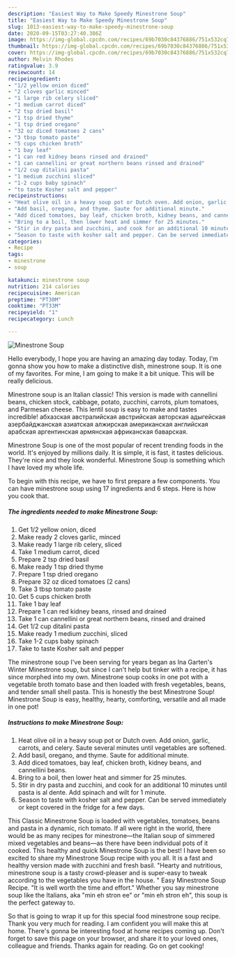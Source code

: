 ```yaml
---
description: "Easiest Way to Make Speedy Minestrone Soup"
title: "Easiest Way to Make Speedy Minestrone Soup"
slug: 1013-easiest-way-to-make-speedy-minestrone-soup
date: 2020-09-15T03:27:40.386Z
image: https://img-global.cpcdn.com/recipes/69b7030c84376886/751x532cq70/minestrone-soup-recipe-main-photo.jpg
thumbnail: https://img-global.cpcdn.com/recipes/69b7030c84376886/751x532cq70/minestrone-soup-recipe-main-photo.jpg
cover: https://img-global.cpcdn.com/recipes/69b7030c84376886/751x532cq70/minestrone-soup-recipe-main-photo.jpg
author: Melvin Rhodes
ratingvalue: 3.9
reviewcount: 14
recipeingredient:
- "1/2 yellow onion diced"
- "2 cloves garlic minced"
- "1 large rib celery sliced"
- "1 medium carrot diced"
- "2 tsp dried basil"
- "1 tsp dried thyme"
- "1 tsp dried oregano"
- "32 oz diced tomatoes 2 cans"
- "3 tbsp tomato paste"
- "5 cups chicken broth"
- "1 bay leaf"
- "1 can red kidney beans rinsed and drained"
- "1 can cannellini or great northern beans rinsed and drained"
- "1/2 cup ditalini pasta"
- "1 medium zucchini sliced"
- "1-2 cups baby spinach"
- "to taste Kosher salt and pepper"
recipeinstructions:
- "Heat olive oil in a heavy soup pot or Dutch oven. Add onion, garlic, carrots, and celery. Saute several minutes until vegetables are softened."
- "Add basil, oregano, and thyme. Saute for additional minute."
- "Add diced tomatoes, bay leaf, chicken broth, kidney beans, and cannellini beans."
- "Bring to a boil, then lower heat and simmer for 25 minutes."
- "Stir in dry pasta and zucchini, and cook for an additional 10 minutes until pasta is al dente. Add spinach and wilt for 1 minute."
- "Season to taste with kosher salt and pepper. Can be served immediately or kept covered in the fridge for a few days."
categories:
- Recipe
tags:
- minestrone
- soup

katakunci: minestrone soup 
nutrition: 214 calories
recipecuisine: American
preptime: "PT30M"
cooktime: "PT33M"
recipeyield: "1"
recipecategory: Lunch

---
```



![Minestrone Soup](https://img-global.cpcdn.com/recipes/69b7030c84376886/751x532cq70/minestrone-soup-recipe-main-photo.jpg)

Hello everybody, I hope you are having an amazing day today. Today, I'm gonna show you how to make a distinctive dish, minestrone soup. It is one of my favorites. For mine, I am going to make it a bit unique. This will be really delicious.

Minestrone soup is an Italian classic! This version is made with cannellini beans, chicken stock, cabbage, potato, zucchini, carrots, plum tomatoes, and Parmesan cheese. This lentil soup is easy to make and tastes incredible! абхазская австралийская австрийская авторская адыгейская азербайджанская азиатская алжирская американская английская арабская аргентинская армянская африканская баварская.

Minestrone Soup is one of the most popular of recent trending foods in the world. It's enjoyed by millions daily. It is simple, it is fast, it tastes delicious. They're nice and they look wonderful. Minestrone Soup is something which I have loved my whole life.


To begin with this recipe, we have to first prepare a few components. You can have minestrone soup using 17 ingredients and 6 steps. Here is how you cook that.

<!--inarticleads1-->

##### The ingredients needed to make Minestrone Soup:

1. Get 1/2 yellow onion, diced
1. Make ready 2 cloves garlic, minced
1. Make ready 1 large rib celery, sliced
1. Take 1 medium carrot, diced
1. Prepare 2 tsp dried basil
1. Make ready 1 tsp dried thyme
1. Prepare 1 tsp dried oregano
1. Prepare 32 oz diced tomatoes (2 cans)
1. Take 3 tbsp tomato paste
1. Get 5 cups chicken broth
1. Take 1 bay leaf
1. Prepare 1 can red kidney beans, rinsed and drained
1. Take 1 can cannellini or great northern beans, rinsed and drained
1. Get 1/2 cup ditalini pasta
1. Make ready 1 medium zucchini, sliced
1. Take 1-2 cups baby spinach
1. Take to taste Kosher salt and pepper


The minestrone soup I&#39;ve been serving for years began as Ina Garten&#39;s Winter Minestrone soup, but since I can&#39;t help but tinker with a recipe, it has since morphed into my own. Minestrone soup cooks in one pot with a vegetable broth tomato base and then loaded with fresh vegetables, beans, and tender small shell pasta. This is honestly the best Minestrone Soup! Minestrone Soup is easy, healthy, hearty, comforting, versatile and all made in one pot! 

<!--inarticleads2-->

##### Instructions to make Minestrone Soup:

1. Heat olive oil in a heavy soup pot or Dutch oven. Add onion, garlic, carrots, and celery. Saute several minutes until vegetables are softened.
1. Add basil, oregano, and thyme. Saute for additional minute.
1. Add diced tomatoes, bay leaf, chicken broth, kidney beans, and cannellini beans.
1. Bring to a boil, then lower heat and simmer for 25 minutes.
1. Stir in dry pasta and zucchini, and cook for an additional 10 minutes until pasta is al dente. Add spinach and wilt for 1 minute.
1. Season to taste with kosher salt and pepper. Can be served immediately or kept covered in the fridge for a few days.


This Classic Minestrone Soup is loaded with vegetables, tomatoes, beans and pasta in a dynamic, rich tomato. If all were right in the world, there would be as many recipes for minestrone—the Italian soup of simmered mixed vegetables and beans—as there have been individual pots of it cooked. This healthy and quick Minestrone Soup is the best! I have been so excited to share my Minestrone Soup recipe with you all. It is a fast and healthy version made with zucchini and fresh basil. &#34;Hearty and nutritious, minestrone soup is a tasty crowd-pleaser and is super-easy to tweak according to the vegetables you have in the house. &#34; Easy Minestrone Soup Recipe. &#34;It is well worth the time and effort.&#34; Whether you say minestrone soup like the Italians, aka &#34;min eh stron ee&#34; or &#34;min eh stron eh&#34;, this soup is the perfect gateway to. 

So that is going to wrap it up for this special food minestrone soup recipe. Thank you very much for reading. I am confident you will make this at home. There's gonna be interesting food at home recipes coming up. Don't forget to save this page on your browser, and share it to your loved ones, colleague and friends. Thanks again for reading. Go on get cooking!
